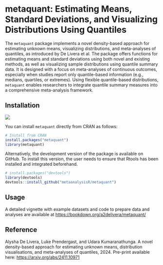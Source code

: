 # metaquant: Estimating Means, Standard Deviations, and Visualizing Distributions Using Quantiles

The `metaquant` package implements a novel density-based approach for estimating unknown means, visualizing distributions, and meta-analyses of quantiles, as introduced by De Livera et al. The package offers functions for estimating means and standard deviations using both novel and existing methods, as well as visualizing sample distributions using quantile summary data. It is designed with a focus on meta-analyses of continuous outcomes, especially when studies report only quantile-based information (e.g., medians, quartiles, or extremes). Using flexible quantile-based distributions, `metaquant` enables researchers to integrate quantile summary measures into a comprehensive meta-analysis framework.

## Installation

[![](https://cranlogs.r-pkg.org/badges/metaquant)](https://cran.r-project.org/package=metaquant)

You can install  `metaquant` directly from CRAN as follows:
```R
# Install from CRAN
install.packages("metaquant")
library(metaquant)
```
Alternatively, the development version of the package is available on GitHub. To install this version, the user needs to ensure that Rtools has been installed and integrated beforehand.

```R
# install.packages("devtools")
library(devtools)
devtools::install_github("metaanalysisR/metaquant")
```
## Usage

A detailed vignette with example datasets and code to prepare data and analyses are available at <https://bookdown.org/a2delivera/metaquant/>

## Reference

Alysha De Livera, Luke Prendergast, and Udara Kumaranathunga. A novel density-based approach for estimating unknown means, distribution visualisations, and meta-analyses of quantiles, 2024. Pre-print available here: https://arxiv.org/abs/2411.10971 

